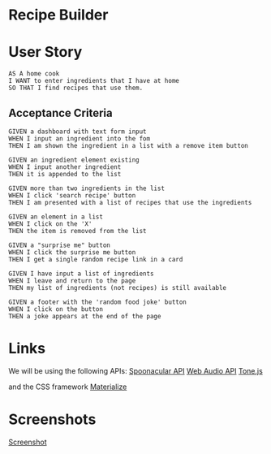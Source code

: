 # Recipe Builder

# User Story
```
AS A home cook
I WANT to enter ingredients that I have at home
SO THAT I find recipes that use them.

```

## Acceptance Criteria

```
GIVEN a dashboard with text form input
WHEN I input an ingredient into the fom
THEN I am shown the ingredient in a list with a remove item button

GIVEN an ingredient element existing
WHEN I input another ingredient
THEN it is appended to the list

GIVEN more than two ingredients in the list
WHEN I click 'search recipe' button
THEN I am presented with a list of recipes that use the ingredients

GIVEN an element in a list
WHEN I click on the 'X'
THEN the item is removed from the list

GIVEN a "surprise me" button
WHEN I click the surprise me button
THEN I get a single random recipe link in a card

GIVEN I have input a list of ingredients
WHEN I leave and return to the page
THEN my list of ingredients (not recipes) is still available

GIVEN a footer with the 'random food joke' button
WHEN I click on the button
THEN a joke appears at the end of the page
```


# Links

We will be using the following APIs:
[Spoonacular API](https://spoonacular.com/)
[Web Audio API](https://developer.mozilla.org/en-US/docs/Web/API/Web_Audio_API)
[Tone.js](https://tonejs.github.io/)

and the CSS framework [Materialize](materializecss.com)

# Screenshots

[Screenshot](./assets/screenshot.png)
